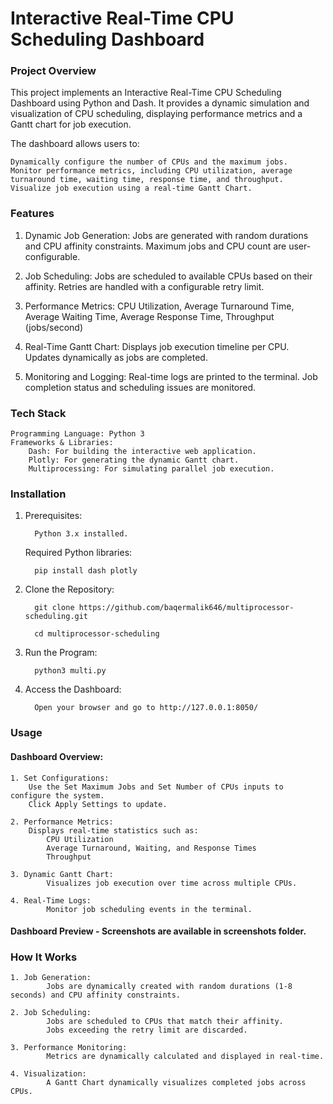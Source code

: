 

# Interactive Real-Time CPU Scheduling Dashboard

### Project Overview

This project implements an Interactive Real-Time CPU Scheduling Dashboard using Python and Dash. It provides a dynamic simulation and visualization of CPU scheduling, displaying performance metrics and a Gantt chart for job execution.

The dashboard allows users to:

    Dynamically configure the number of CPUs and the maximum jobs.
    Monitor performance metrics, including CPU utilization, average turnaround time, waiting time, response time, and throughput.
    Visualize job execution using a real-time Gantt Chart.

### Features

   1. Dynamic Job Generation:
        Jobs are generated with random durations and CPU affinity constraints.
        Maximum jobs and CPU count are user-configurable.

   2. Job Scheduling:
        Jobs are scheduled to available CPUs based on their affinity.
        Retries are handled with a configurable retry limit.

   3. Performance Metrics:
        CPU Utilization,
        Average Turnaround Time,
        Average Waiting Time,
        Average Response Time,
        Throughput (jobs/second)

   4. Real-Time Gantt Chart:
        Displays job execution timeline per CPU.
        Updates dynamically as jobs are completed.

   5. Monitoring and Logging:
        Real-time logs are printed to the terminal.
        Job completion status and scheduling issues are monitored.


### Tech Stack

    Programming Language: Python 3
    Frameworks & Libraries:
        Dash: For building the interactive web application.
        Plotly: For generating the dynamic Gantt chart.
        Multiprocessing: For simulating parallel job execution.


### Installation

   1. Prerequisites:

            Python 3.x installed.

        Required Python libraries:

            pip install dash plotly

   2. Clone the Repository:

            git clone https://github.com/baqermalik646/multiprocessor-scheduling.git

            cd multiprocessor-scheduling

   3. Run the Program:

            python3 multi.py

   4. Access the Dashboard:

            Open your browser and go to http://127.0.0.1:8050/


### Usage
#### Dashboard Overview:

    1. Set Configurations:
        Use the Set Maximum Jobs and Set Number of CPUs inputs to configure the system.
        Click Apply Settings to update.

    2. Performance Metrics:
        Displays real-time statistics such as:
            CPU Utilization
            Average Turnaround, Waiting, and Response Times
            Throughput

    3. Dynamic Gantt Chart:
            Visualizes job execution over time across multiple CPUs.

    4. Real-Time Logs:
            Monitor job scheduling events in the terminal.

        
#### Dashboard Preview - Screenshots are available in screenshots folder.

### How It Works

    1. Job Generation:
            Jobs are dynamically created with random durations (1-8 seconds) and CPU affinity constraints.

    2. Job Scheduling:
            Jobs are scheduled to CPUs that match their affinity.
            Jobs exceeding the retry limit are discarded.

    3. Performance Monitoring:
            Metrics are dynamically calculated and displayed in real-time.

    4. Visualization:
            A Gantt Chart dynamically visualizes completed jobs across CPUs.

